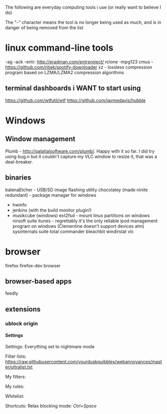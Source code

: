 The following are everyday computing tools i use (or really want to believe I do)

The "-" character means the tool is no longer being used as much, and is in
danger of being removed from the list

# linux command-line tools
-ag
-ack
-entr: http://eradman.com/entrproject/
rclone
-mpg123
cmus
-https://github.com/ritiek/spotify-downloader
xz - lossless compression program based on LZMA/LZMA2 compression algorithms

## terminal dashboards i WANT to start using
https://github.com/wtfutil/wtf
https://github.com/jaymedavis/hubble

# Windows
## Window management
Plumb - http://palatialsoftware.com/plumb/. Happy with it so far.
I did try using bug.n but it couldn't capture my VLC window to resize it,
that was a deal-breaker.

## binaries
balenaEtcher - USB/SD image flashing utility
chocolatey (made ninite redundant) - package manager for windows
- hwinfo
- jenkins (with the build monitor plugin!)
- musikcube (windows)
ext2fsd - mount linux partitions on windows
nirsoft suite
itunes - regrettably it's the only reliable ipod management program on windows (Clementine doesn't support devices atm)
sysinternals suite
total commander
bleachbit
windirstat
vlc


# browser
firefox
firefox-dev browser

## browser-based apps
feedly

## extensions
### ublock origin
#### Settings
Settings: Everything set to nightmare mode

Filter lists:
https://raw.githubusercontent.com/yourduskquibbles/webannoyances/master/ultralist.txt

My filters:

My rules:

Whitelist:

Shortcuts: Relax blocking mode: _Ctrl+Space_



